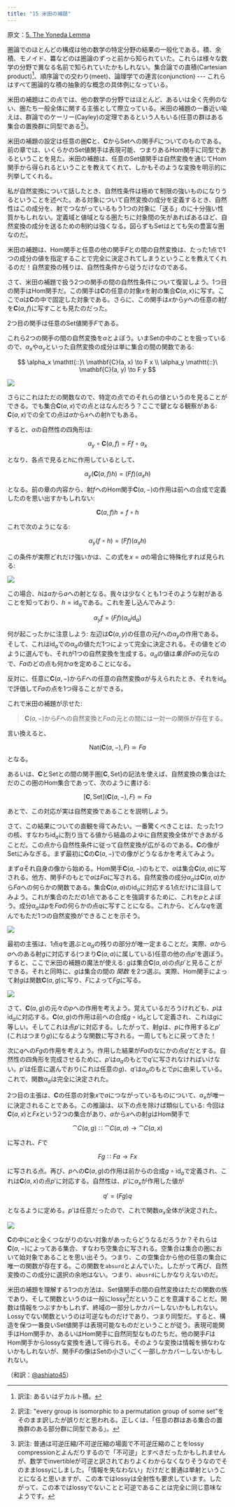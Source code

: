 ```yaml
---
title: "15 米田の補題"
---
```


原文：[5. The Yoneda Lemma ](https://bartoszmilewski.com/2015/09/01/the-yoneda-lemma/)

圏論でのほとんどの構成は他の数学の特定分野の結果の一般化である。積、余積、モノイド、羃などのは圏論のずっと前から知られていた。これらは様々な数学の分野で異なる名前で知られていたかもしれない。集合論での直積(Cartesian product)[^1]、順序論での交わり(meet)、論理学での連言(conjunction) --- これらはすべて圏論的な積の抽象的な概念の具体例になっている。

米田の補題はこの点では、他の数学の分野ではほとんど、あるいは全く先例のない、圏たち一般全体に関する主張として際立っている。米田の補題の一番近い喩えは、群論でのケーリー(Cayley)の定理であるという人もいる(任意の群はある集合の置換群に同型である[^2])。

米田の補題の設定は任意の圏$\mathbf{C}$と、$\mathbf{C}$から$\mathrm{Set}$への関手$F$についてのものである。前の章では、いくらかの$\mathrm{Set}$値関手は表現可能、つまりあるHom関手に同型であるということを見た。米田の補題は、任意の$\mathrm{Set}$値関手は自然変換を通じてHom関手から得られるということを教えてくれて、しかもそのような変換を明示的に列挙してくれる。

私が自然変換について話したとき、自然性条件は極めて制限の強いものになりうるということを述べた。ある対象について自然変換の成分を定義するとき、自然性はこの成分を、射でつながっているもう1つの対象に「送る」のに十分強い性質かもしれない。定義域と値域となる圏たちに対象間の矢があればあるほど、自然変換の成分を送るための制約は強くなる。図らずも$\mathrm{Set}$はとても矢の豊富な圏なのだ。

米田の補題は、Hom関手と任意の他の関手$F$との間の自然変換は、たった1点で1つの成分の値を指定することで完全に決定されてしまうということを教えてくれるのだ！自然変換の残りは、自然性条件から従うだけなのである。

さて、米田の補題で扱う2つの関手の間の自然性条件について復習しよう。1つ目の関手はHom関手だ。この関手は$\mathbf{C}$の任意の対象$x$を射の集合$\mathbf{C}(a, x)$に写す。ここで$a$は$\mathbf{C}$の中で固定した対象である。さらに、この関手は$x$から$y$への任意の射$f$を$\mathbf{C}(a, f)$に写すことも見たのだった。

2つ目の関手は任意の$\mathrm{Set}$値関手$F$である。

これら2つの関手の間の自然変換を$\alpha$とよぼう。いま$\mathrm{Set}$の中のことを扱っているので、$\alpha_x$や$\alpha_y$といった自然変換の成分は単に集合の間の関数である:

$$
\alpha_x \mathtt{::}\   \mathbf{C}(a, x) \to F x \\
\alpha_y \mathtt{::}\   \mathbf{C}(a, y) \to F y
$$

![](https://storage.googleapis.com/zenn-user-upload/4c7a0253f01ebb3d7cd64256.png)

さらにこれはただの関数なので、特定の点でのそれらの値というのを見ることができる。でも集合$\mathbf{C}(a, x)$での点とはなんだろう？ここで鍵となる観察がある: $\mathbf{C}(a, x)$での全ての点は$a$から$x$への射$h$でもある。

すると、$\alpha$の自然性の四角形は:

$$
\alpha_y \circ \mathbf{C}(a, f) = F f \circ \alpha_x
$$

となり、各点で見ると$h$に作用しているとして、

$$
\alpha_y (\mathbf{C}(a, f) h) = (F f) (\alpha_x h)
$$

となる。前の章の内容から、射$f$へのHom関手$\mathbf{C}(a, -)$の作用は前への合成で定義したのを思い出すかもしれない:

$$
\mathbf{C}(a, f) h = f \circ h
$$

これで次のようになる:

$$
\alpha_y (f \circ h) = (F f) (\alpha_x h)
$$

この条件が実際どれだけ強いかは、この式を$x=a$の場合に特殊化すれば見られる:

![](https://storage.googleapis.com/zenn-user-upload/758b73bd662e0ccdff1897ea.png)

この場合、$h$は$a$から$a$への射となる。我々は少なくとも1つそのような射があることを知っており、$h=\mathrm{id}_a$である。これを差し込んでみよう:

$$
\alpha_y f = (F f) (\alpha_a \mathrm{id}_a)
$$

何が起こったかに注意しよう: 左辺は$\mathbf{C}(a, y)$の任意の元$f$への$\alpha_y$の作用である。そして、これは$\mathrm{id}_a$での$\alpha_a$の値ただ1つによって完全に決定される。その値をどのように選んでも、それが1つの自然変換を生成する。$\alpha_a$の値は$集合F a$の元なので、$F a$のどの点も何か$\alpha$を定めることになる。

反対に、任意に$\mathbf{C}(a, -)$から$F$への任意の自然変換$\alpha$が与えられたとき、それを$\mathrm{id}_a$で評価して$F a$の点を1つ得ることができる。

これで米田の補題が示せた:

> $\mathbf{C}(a, -)$から$F$への自然変換と$F a$の元との間には一対一の関係が存在する。

言い換えると、

$$
\mathrm{Nat}(\mathbf{C}(a, -), F) \simeq F a
$$
となる。

あるいは、$\mathbf{C}$と$\mathrm{Set}$との間の関手圏$[\mathbf{C}, \mathrm{Set}]$の記法を使えば、自然変換の集合はただのこの圏のHom集合であって、次のように書ける:

$$
[\mathbf{C}, \mathrm{Set}](\mathbf{C}(a, -), F) \simeq F a
$$

あとで、この対応が実は自然変換であることを説明しよう。

さて、この結果についての直観を得てみたい。一番驚くべきことは、たった1つの核、すなわち$\mathrm{id}_a$に割り当てる値から結晶のよゆに自然変換全体ができあがることだ。この点から自然性条件に従って自然変換が広がるのである。$\mathbf{C}$の像が$\mathrm{Set}$にみなぎる。まず最初に$\mathbf{C}$の$\mathbf{C}(a, -)$での像がどうなるかを考えてみよう。

まず$a$それ自身の像から始める。Hom関手$\mathbf{C}(a, -)$のもとで、$a$は集合$\mathbf{C}(a, a)$に写される。他方、関手$F$のもとで$a$は$F a$に写される。自然変換の成分$\alpha_a$は$\mathbf{C}(a, a)$から$F a$への何らかの関数である。集合$\mathbf{C}(a, a)$の$\mathrm{id}_a$に対応する1点だけに注目してみよう。これが集合のただの1点であることを強調するために、これを$p$とよぼう。成分$\alpha_a$は$p$を$F a$の何らかの点$q$に写すことになる。これから、どんな$q$を選んでもただ1つの自然変換ができることを示そう。


![](https://storage.googleapis.com/zenn-user-upload/62f6346a7a5a8290ff44a913.png)

最初の主張は、1点$q$を選ぶと$\alpha_a$の残りの部分が唯一定まることだ。実際、$a$から$a$へのある射$g$に対応する(つまり$\mathbf{C}(a, a)$に属している)任意の他の点$p'$を選ぼう。すると、ここで米田の補題の魔法が使える: $g$は集合$\mathbf{C}(a, a)$の点$p'$と見ることができる。それと同時に、$g$は集合の間の *関数* を2つ選ぶ。実際、Hom関手によって射$g$は関数$\mathbf{C}(a, g)$に写り、$F$によって$F g$に写る。


![](https://storage.googleapis.com/zenn-user-upload/983da5afdbcf802a0aa33e54.png)

さて、$\mathbf{C}(a, g)$の元々の$p$への作用を考えよう。覚えているだろうけれども、$p$は$\mathrm{id}_a$に対応する。$\mathbf{C}(a, g)$の作用は前への合成$g\circ \mathrm{id}_a$として定義され、これは$g$に等しい。そしてこれは点$p'$に対応する。したがって、射$g$は、$p$に作用すると$p'$(これはつまり$g$)になるような関数に写される。一周してもとに戻ってきた！

次に$q$への$F g$の作用を考えよう。作用した結果が$F a$のなにかの点$q'$だとする。自然性の四角形を完成させるために、$p'$は$\alpha_a$のもとで$q'$に写されなければいけない。$p'$は任意に選んでおり(これは任意の$g$)、$q'$は$\alpha_a$のもとで$p$に由来している。これで、関数$\alpha_a$は完全に決定された。

2つ目の主張は、$\mathbf{C}$の任意の対象$x$で$a$につながっているものについて、$\alpha_x$が唯一に決定されることである。この推論は、以下の点を除けば類似している: 今回は$\mathbf{C}(a, x)$と$F x$という2つの集合があり、$a$から$x$への射$g$はHom関手で

$$
\cat{C}(a, g) \Colon \cat{C}(a, a) \to \cat{C}(a, x)
$$

に写され、$F$で

$$
F g \Colon F a \to F x
$$

に写される点。再び、$p$への$\mathbf{C}(a, g)$の作用は前からの合成$g\circ \mathrm{id}_a$で定義され、これは$\mathbf{C}(a, x)$の点$p'$に対応する。自然性は、$p'$に$\alpha_x$が作用した値が

$$
q' = (F g) q
$$

となるように定める。$p'$は任意だったので、これで関数$\alpha_x$全体が決定された。

![](https://storage.googleapis.com/zenn-user-upload/cc6392c30b06d6314182f57a.png)

$\mathbf{C}$の中に$a$と全くつながりのない対象があったらどうなるだろうか？それらは$\mathbf{C}(a, -)$によってある集合、すなわち空集合に写される。空集合は集合の圏において始対象であることを思い出そう。つまり、この空集合から他の任意の集合に唯一の関数が存在する。この関数を`absurd`とよんでいた。したがって再び、自然変換のこの成分に選択の余地はない。つまり、`abusrd`にしかなりえないのだ。

米田の補題を理解する1つの方法は、$\mathrm{Set}$値関手の間の自然変換はただの関数の族であり、そして関数というのは一般にlossy[^3]だということを意識することだ。関数は情報をつぶすかもしれず、終域の一部分しかカバーしないかもしれない。Lossyでない関数というのは可逆なものだけであり、つまり同型だ。すると、構造を保つ一番良い$\mathrm{Set}$値関手は表現可能なものだということが従う。表現可能関手はHom関手か、あるいはHom関手に自然同型なものたちだ。他の関手$F$はHom関手からlossyな変換を通して得られる。そのような変換は情報を損なわないかもしれないが、関手$F$の像は$\mathrm{Set}$の小さいごく一部しかカバーしないかもしれない。


[^1]: 訳注: あるいはデカルト積。
[^2]: 訳注: "every group is isomorphic to a permutation group of some set"をそのまま訳したが誤りだと思われる。正しくは、「任意の群はある集合の置換群のある部分群に同型である」。
[^3]: 訳注: 普通は可逆圧縮/不可逆圧縮の場面で不可逆圧縮のことをlossy compressionとよんだりするので「不可逆」とすべきだったかもしれませんが、数学でinvertibleが可逆と訳されておりよくわからなくなりそうなのでそのままlossyにしました。「情報を失なわない」だけだと普通は単射ということになると思いますが、この本ではlossyは全射性も要求しています。したがって、この本ではlossyでないことと可逆であることは完全に同じ意味なようです。


（和訳：[@ashiato45](https://twitter.com/ashiato45)）

